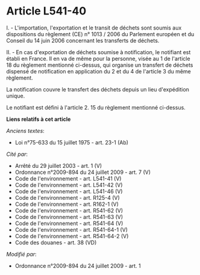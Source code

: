 # Article L541-40

I. - L'importation, l'exportation et le transit de déchets sont soumis aux dispositions du règlement (CE) n° 1013 / 2006 du
Parlement européen et du Conseil du 14 juin 2006 concernant les transferts de déchets. 

II. - En cas d'exportation de déchets soumise à notification, le notifiant est établi en France. Il en va de même pour la
personne, visée au 1 de l'article 18 du règlement mentionné ci-dessus, qui organise un transfert de déchets dispensé de
notification en application du 2 et du 4 de l'article 3 du même règlement. 

La notification couvre le transfert des déchets depuis un lieu d'expédition unique. 

Le notifiant est défini à l'article 2. 15 du règlement mentionné ci-dessus.

**Liens relatifs à cet article**

_Anciens textes_:

  - Loi n°75-633 du 15 juillet 1975 - art. 23-1 (Ab)

_Cité par_:

  - Arrêté du 29 juillet 2003 - art. 1 (V)
  - Ordonnance n°2009-894 du 24 juillet 2009 - art. 7 (V)
  - Code de l'environnement - art. L541-41 (V)
  - Code de l'environnement - art. L541-42 (V)
  - Code de l'environnement - art. L541-46 (V)
  - Code de l'environnement - art. R125-4 (V)
  - Code de l'environnement - art. R162-1 (V)
  - Code de l'environnement - art. R541-62 (V)
  - Code de l'environnement - art. R541-63 (V)
  - Code de l'environnement - art. R541-64 (V)
  - Code de l'environnement - art. R541-64-1 (V)
  - Code de l'environnement - art. R541-64-2 (V)
  - Code des douanes - art. 38 (VD)

_Modifié par_:

  - Ordonnance n°2009-894 du 24 juillet 2009 - art. 1
